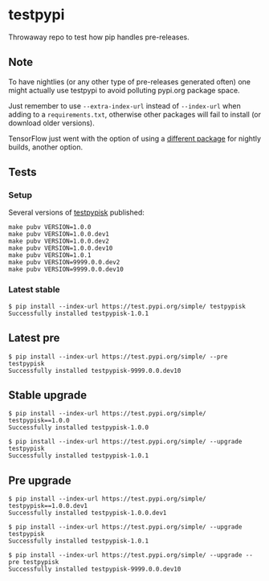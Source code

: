 # testpypi

Throwaway repo to test how pip handles pre-releases.

## Note

To have nightlies (or any other type of pre-releases generated often) one might actually use testpypi to avoid polluting pypi.org package space.

Just remember to use `--extra-index-url` instead of `--index-url` when adding to a `requirements.txt`, otherwise other packages will fail to install (or download older versions).

TensorFlow just went with the option of using a [different package](https://pypi.org/project/tf-nightly) for nightly builds, another option.

## Tests

### Setup

Several versions of [testpypisk](https://test.pypi.org/project/testpypisk/) published:

```
make pubv VERSION=1.0.0
make pubv VERSION=1.0.0.dev1
make pubv VERSION=1.0.0.dev2
make pubv VERSION=1.0.0.dev10
make pubv VERSION=1.0.1
make pubv VERSION=9999.0.0.dev2
make pubv VERSION=9999.0.0.dev10
```

### Latest stable

```
$ pip install --index-url https://test.pypi.org/simple/ testpypisk
Successfully installed testpypisk-1.0.1
```

## Latest pre

```
$ pip install --index-url https://test.pypi.org/simple/ --pre testpypisk
Successfully installed testpypisk-9999.0.0.dev10
```

## Stable upgrade

```
$ pip install --index-url https://test.pypi.org/simple/ testpypisk==1.0.0
Successfully installed testpypisk-1.0.0

$ pip install --index-url https://test.pypi.org/simple/ --upgrade testpypisk
Successfully installed testpypisk-1.0.1
```

## Pre upgrade

```
$ pip install --index-url https://test.pypi.org/simple/ testpypisk==1.0.0.dev1
Successfully installed testpypisk-1.0.0.dev1

$ pip install --index-url https://test.pypi.org/simple/ --upgrade testpypisk
Successfully installed testpypisk-1.0.1

$ pip install --index-url https://test.pypi.org/simple/ --upgrade --pre testpypisk
Successfully installed testpypisk-9999.0.0.dev10
```
